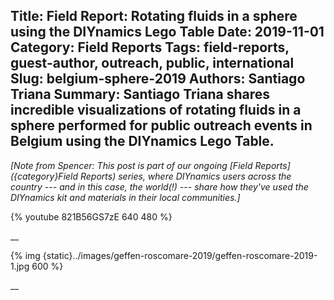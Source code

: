 Title: Field Report: Rotating fluids in a sphere using the DIYnamics Lego Table
Date: 2019-11-01
Category: Field Reports
Tags: field-reports, guest-author, outreach, public, international
Slug: belgium-sphere-2019
Authors: Santiago Triana
Summary: Santiago Triana shares incredible visualizations of rotating fluids in a sphere performed for public outreach events in Belgium using the DIYnamics Lego Table.
---

_[Note from Spencer: This post is part of our ongoing [Field
Reports]({category}Field Reports) series, where DIYnamics users across
the country --- and in this case, the world(!) --- share how they've
used the DIYnamics kit and materials in their local communities.]_

{% youtube 821B56GS7zE 640 480 %}

__

{% img {static}../images/geffen-roscomare-2019/geffen-roscomare-2019-1.jpg 600 %}

__
